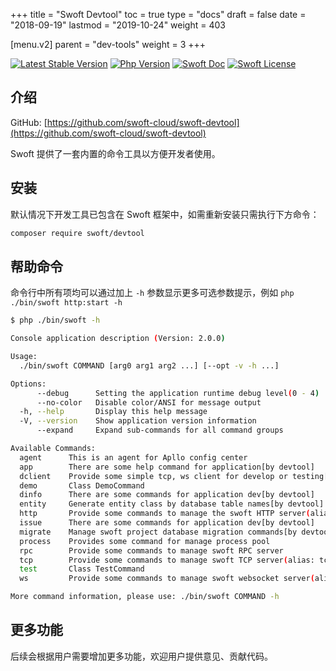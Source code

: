 +++
title = "Swoft Devtool"
toc = true
type = "docs"
draft = false
date = "2018-09-19"
lastmod = "2019-10-24"
weight = 403

[menu.v2]
  parent = "dev-tools"
  weight = 3
+++

[![Latest Stable Version](http://img.shields.io/packagist/v/swoft/devtool.svg)](https://packagist.org/packages/swoft/devtool)
[![Php Version](https://img.shields.io/badge/php-%3E=7.1-brightgreen.svg?maxAge=2592000)](https://secure.php.net/)
[![Swoft Doc](https://img.shields.io/badge/docs-passing-green.svg?maxAge=2592000)](https://www.swoft.org/docs)
[![Swoft License](https://img.shields.io/hexpm/l/plug.svg?maxAge=2592000)](https://github.com/swoft-cloud/swoft/blob/master/LICENSE)

## 介绍

GitHub: [https://github.com/swoft-cloud/swoft-devtool](https://github.com/swoft-cloud/swoft-devtool)

Swoft 提供了一套内置的命令工具以方便开发者使用。

## 安装

默认情况下开发工具已包含在 Swoft 框架中，如需重新安装只需执行下方命令：

```bash
composer require swoft/devtool
```

## 帮助命令

命令行中所有项均可以通过加上 `-h` 参数显示更多可选参数提示，例如 `php ./bin/swoft http:start -h`

```bash
$ php ./bin/swoft -h

Console application description (Version: 2.0.0)

Usage:
  ./bin/swoft COMMAND [arg0 arg1 arg2 ...] [--opt -v -h ...]

Options:
      --debug      Setting the application runtime debug level(0 - 4)
      --no-color   Disable color/ANSI for message output
  -h, --help       Display this help message
  -V, --version    Show application version information
      --expand     Expand sub-commands for all command groups

Available Commands:
  agent      This is an agent for Apllo config center
  app        There are some help command for application[by devtool]
  dclient    Provide some simple tcp, ws client for develop or testing[by devtool]
  demo       Class DemoCommand
  dinfo      There are some commands for application dev[by devtool]
  entity     Generate entity class by database table names[by devtool]
  http       Provide some commands to manage the swoft HTTP server(alias: httpsrv)
  issue      There are some commands for application dev[by devtool]
  migrate    Manage swoft project database migration commands[by devtool](alias: mig)
  process    Provides some command for manage process pool
  rpc        Provide some commands to manage swoft RPC server
  tcp        Provide some commands to manage swoft TCP server(alias: tcpsrv)
  test       Class TestCommand
  ws         Provide some commands to manage swoft websocket server(alias: wsserver,websocket)

More command information, please use: ./bin/swoft COMMAND -h
```

## 更多功能

后续会根据用户需要增加更多功能，欢迎用户提供意见、贡献代码。